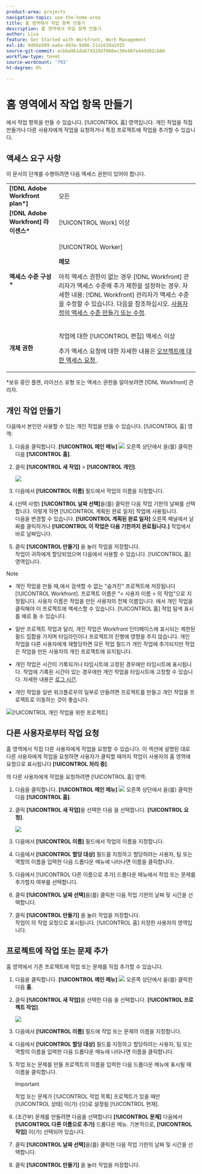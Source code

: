 ```yaml
---
product-area: projects
navigation-topic: use-the-home-area
title: 홈 영역에서 작업 항목 만들기
description: 홈 영역에서 작업 항목 만들기
author: Lisa
feature: Get Started with Workfront, Work Management
exl-id: 9db6e509-ea6a-493a-9d86-21a163da1915
source-git-commit: ecbba9b1da674328df866ec30e48fe44dd02cb86
workflow-type: tm+mt
source-wordcount: '793'
ht-degree: 0%

---
```


# 홈 영역에서 작업 항목 만들기

<!--
<p data-mc-conditions="QuicksilverOrClassic.Draft mode">(NOTE: From Courtney: Need to rename)</p>
-->

에서 작업 항목을 만들 수 있습니다. [!UICONTROL 홈] 영역입니다. 개인 작업을 직접 만들거나 다른 사용자에게 작업을 요청하거나 특정 프로젝트에 작업을 추가할 수 있습니다.

## 액세스 요구 사항

이 문서의 단계를 수행하려면 다음 액세스 권한이 있어야 합니다.

<table style="table-layout:auto"> 
 <col> 
 <col> 
 <tbody> 
  <tr> 
   <td role="rowheader"><strong>[!DNL Adobe Workfront plan*]</strong></td> 
   <td> <p>모든</p> </td> 
  </tr> 
  <tr> 
   <td role="rowheader"><strong>[!DNL Adobe Workfront] 라이센스*</strong></td> 
   <td> <p>[!UICONTROL Work] 이상</p> </td> 
  </tr> 
  <tr> 
   <td role="rowheader"><strong>액세스 수준 구성*</strong></td> 
   <td> <p>[!UICONTROL Worker]</p> <p><b>메모</b></p> 
   <p>아직 액세스 권한이 없는 경우 [!DNL Workfront] 관리자가 액세스 수준에 추가 제한을 설정하는 경우. 자세한 내용: [!DNL Workfront] 관리자가 액세스 수준을 수정할 수 있습니다. 다음을 참조하십시오. <a href="../../../administration-and-setup/add-users/configure-and-grant-access/create-modify-access-levels.md" class="MCXref xref">사용자 정의 액세스 수준 만들기 또는 수정</a>.</p> </td> 
  </tr> 
  <tr> 
   <td role="rowheader"><strong>개체 권한</strong></td> 
   <td> <p>작업에 대한 [!UICONTROL 편집] 액세스 이상</p> <p>추가 액세스 요청에 대한 자세한 내용은 <a href="../../../workfront-basics/grant-and-request-access-to-objects/request-access.md" class="MCXref xref">오브젝트에 대한 액세스 요청 </a>.</p> </td> 
  </tr> 
 </tbody> 
</table>

&#42;보유 중인 플랜, 라이선스 유형 또는 액세스 권한을 알아보려면 [!DNL Workfront] 관리자.

## 개인 작업 만들기

다음에서 본인만 사용할 수 있는 개인 작업을 만들 수 있습니다. [!UICONTROL 홈] 영역:

1. 다음을 클릭합니다. **[!UICONTROL 메인 메뉴]** ![](assets/main-menu-icon.png) 오른쪽 상단에서 을(를) 클릭한 다음 **[!UICONTROL 홈]**.
1. 클릭 **[!UICONTROL 새 작업]** > **[!UICONTROL 개인]**.

   ![](assets/creating-work-items-new-task-personal-nwe-350x228.png)

1. 다음에서 **[!UICONTROL 이름]** 필드에서 작업의 이름을 지정합니다.
1. (선택 사항) **[!UICONTROL 날짜 선택]**&#x200B;을(를) 클릭한 다음 작업 기한의 날짜를 선택합니다. 이렇게 하면 [!UICONTROL 계획된 완료 일자] 작업에 사용됩니다.\
   다음을 변경할 수 있습니다. **[!UICONTROL 계획된 완료 일자]** 오른쪽 패널에서 날짜를 클릭하거나 **[!UICONTROL 이 작업은 다음 기한까지 완료됩니다.]** 작업에서 바로 날짜입니다.

1. 클릭 **[!UICONTROL 만들기]** 을 눌러 작업을 저장합니다.\
   작업이 귀하에게 할당되었으며 다음에서 사용할 수 있습니다. [!UICONTROL 홈] 영역입니다.

>[!NOTE]
>
>* 개인 작업을 만들 때,에서 검색할 수 없는 &quot;숨겨진&quot; 프로젝트에 저장됩니다 [!UICONTROL Workfront]. 프로젝트 이름은 &quot;&lt; 사용자 이름 > 의 작업&quot;으로 지정됩니다. 사용자 이름은 작업을 만든 사용자의 전체 이름입니다. 에서 개인 작업을 클릭해야 이 프로젝트에 액세스할 수 있습니다. [!UICONTROL 홈] 작업 탐색 표시를 예로 들 수 있습니다.
>
>* 일반 프로젝트 작업과 달리, 개인 작업은 Workfront 인터페이스에 표시되는 제한된 필드 집합을 가지며 타임라인이나 프로젝트의 진행에 영향을 주지 않습니다. 개인 작업을 다른 사용자에게 재할당하면 모든 작업 필드가 개인 작업에 추가되지만 작업은 작업을 만든 사용자의 개인 프로젝트에 유지됩니다.
>
>
>* 개인 작업은 시간이 기록되거나 타임시트에 고정된 경우에만 타임시트에 표시됩니다. 작업에 기록된 시간이 있는 경우에만 개인 작업을 타임시트에 고정할 수 있습니다. 자세한 내용은 [로그 시간](../../../timesheets/create-and-manage-timesheets/log-time.md).
> 
>* 개인 작업을 일반 워크플로우의 일부로 만들려면 프로젝트를 만들고 개인 작업을 프로젝트로 이동하는 것이 좋습니다.
>
> ![[!UICONTROL 개인 작업을 위한 프로젝트]](assets/createworkitems-personal--project-350x105.png)

## 다른 사용자로부터 작업 요청

홈 영역에서 직접 다른 사용자에게 작업을 요청할 수 있습니다. 이 섹션에 설명된 대로 다른 사용자에게 작업을 요청하면 사용자가 클릭할 때까지 작업이 사용자의 홈 영역에 요청으로 표시됩니다 **[!UICONTROL 처리 중]**.

의 다른 사용자에게 작업을 요청하려면 [!UICONTROL 홈] 영역:

1. 다음을 클릭합니다. **[!UICONTROL 메인 메뉴]** ![](assets/main-menu-icon.png) 오른쪽 상단에서 을(를) 클릭한 다음 **[!UICONTROL 홈]**.
1. 클릭 **[!UICONTROL 새 작업]**&#x200B;을 선택한 다음 을 선택합니다. **[!UICONTROL 요청]**.

   ![](assets/creating-work-items-new-task-request-nwe-350x283.png)

1. 다음에서 **[!UICONTROL 이름]** 필드에서 작업의 이름을 지정합니다.
1. 다음에서 **[!UICONTROL 할당 대상]** 필드를 지정하고 할당하려는 사용자, 팀 또는 역할의 이름을 입력한 다음 드롭다운 메뉴에 나타나면 이름을 클릭합니다.
1. 다음에서 [!UICONTROL 다른 이름으로 추가] 드롭다운 메뉴에서 작업 또는 문제를 추가할지 여부를 선택합니다.
1. 클릭 **[!UICONTROL 날짜 선택]**&#x200B;을(를) 클릭한 다음 작업 기한의 날짜 및 시간을 선택합니다.
1. 클릭 **[!UICONTROL 만들기]** 을 눌러 작업을 저장합니다.\
   작업이 의 작업 요청으로 표시됩니다. [!UICONTROL 홈] 지정한 사용자의 영역입니다.

## 프로젝트에 작업 또는 문제 추가

홈 영역에서 기존 프로젝트에 작업 또는 문제를 직접 추가할 수 있습니다.

1. 다음을 클릭합니다. **[!UICONTROL 메인 메뉴]** ![](assets/main-menu-icon.png) 오른쪽 상단에서 을(를) 클릭한 다음 **홈**.
1. 클릭 **[!UICONTROL 새 작업]**&#x200B;을 선택한 다음 을 선택합니다. **[!UICONTROL 프로젝트 작업]**.

   ![](assets/creating-work-items-new-project-task-nwe-350x358.png)

1. 다음에서 **[!UICONTROL 이름]** 필드에 작업 또는 문제의 이름을 지정합니다.
1. 다음에서 **[!UICONTROL 할당 대상]** 필드를 지정하고 할당하려는 사용자, 팀 또는 역할의 이름을 입력한 다음 드롭다운 메뉴에 나타나면 이름을 클릭합니다.
1. 작업 또는 문제를 만들 프로젝트의 이름을 입력한 다음 드롭다운 메뉴에 표시될 때 이름을 클릭합니다.

   >[!IMPORTANT]
   >
   >작업 또는 문제가 [!UICONTROL 작업 목록] 프로젝트가 있을 때만 [!UICONTROL 상태] 이(가) (으)로 설정됨 [!UICONTROL 현재].

1. (조건부) 문제를 만들려면 다음을 선택합니다 **[!UICONTROL 문제]** 다음에서 **[!UICONTROL 다른 이름으로 추가]** 드롭다운 메뉴. 기본적으로, **[!UICONTROL 작업]** 이(가) 선택되어 있습니다.

1. 클릭 **[!UICONTROL 날짜 선택]**&#x200B;을(를) 클릭한 다음 작업 기한의 날짜 및 시간을 선택합니다.
1. 클릭 **[!UICONTROL 만들기]** 을 눌러 작업을 저장합니다.
